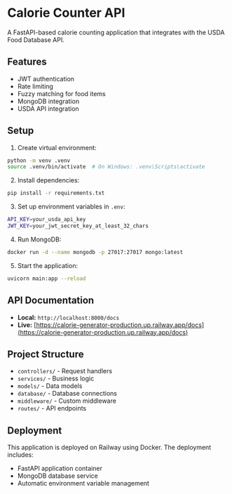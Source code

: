 # Calorie Counter API

A FastAPI-based calorie counting application that integrates with the USDA Food Database API.

## Features

- JWT authentication
- Rate limiting
- Fuzzy matching for food items
- MongoDB integration
- USDA API integration

## Setup

1. Create virtual environment:
```bash
python -m venv .venv
source .venv/bin/activate  # On Windows: .venv\Scripts\activate
```

2. Install dependencies:
```bash
pip install -r requirements.txt
```

3. Set up environment variables in `.env`:
```bash
API_KEY=your_usda_api_key
JWT_KEY=your_jwt_secret_key_at_least_32_chars
```
4. Run MongoDB:
```bash
docker run -d --name mongodb -p 27017:27017 mongo:latest
```

5. Start the application:
```bash
uvicorn main:app --reload
```

## API Documentation

- **Local:** `http://localhost:8000/docs`
- **Live:** [https://calorie-generator-production.up.railway.app/docs](https://calorie-generator-production.up.railway.app/docs)

## Project Structure

- `controllers/` - Request handlers
- `services/` - Business logic
- `models/` - Data models
- `database/` - Database connections
- `middleware/` - Custom middleware
- `routes/` - API endpoints

## Deployment

This application is deployed on Railway using Docker. The deployment includes:
- FastAPI application container
- MongoDB database service
- Automatic environment variable management
